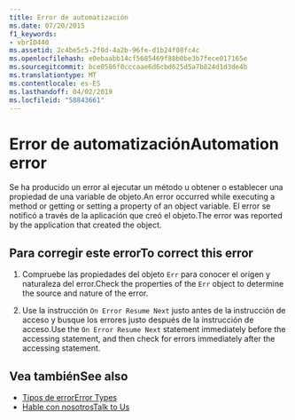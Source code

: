 ```yaml
---
title: Error de automatización
ms.date: 07/20/2015
f1_keywords:
- vbrID440
ms.assetid: 2c4be5c5-2f0d-4a2b-96fe-d1b24f08fc4c
ms.openlocfilehash: e0ebaabb14cf5685469f88b0be3b7fece017165e
ms.sourcegitcommit: bce0586f0cccaae6d6cbd625d5a7b824d1d3de4b
ms.translationtype: MT
ms.contentlocale: es-ES
ms.lasthandoff: 04/02/2019
ms.locfileid: "58843661"
---
```

# <a name="automation-error"></a><span data-ttu-id="8cdf9-102">Error de automatización</span><span class="sxs-lookup"><span data-stu-id="8cdf9-102">Automation error</span></span>
<span data-ttu-id="8cdf9-103">Se ha producido un error al ejecutar un método u obtener o establecer una propiedad de una variable de objeto.</span><span class="sxs-lookup"><span data-stu-id="8cdf9-103">An error occurred while executing a method or getting or setting a property of an object variable.</span></span> <span data-ttu-id="8cdf9-104">El error se notificó a través de la aplicación que creó el objeto.</span><span class="sxs-lookup"><span data-stu-id="8cdf9-104">The error was reported by the application that created the object.</span></span>  
  
## <a name="to-correct-this-error"></a><span data-ttu-id="8cdf9-105">Para corregir este error</span><span class="sxs-lookup"><span data-stu-id="8cdf9-105">To correct this error</span></span>  
  
1.  <span data-ttu-id="8cdf9-106">Compruebe las propiedades del objeto `Err` para conocer el origen y naturaleza del error.</span><span class="sxs-lookup"><span data-stu-id="8cdf9-106">Check the properties of the `Err` object to determine the source and nature of the error.</span></span>  
  
2.  <span data-ttu-id="8cdf9-107">Use la instrucción `On Error Resume Next` justo antes de la instrucción de acceso y busque los errores justo después de la instrucción de acceso.</span><span class="sxs-lookup"><span data-stu-id="8cdf9-107">Use the `On Error Resume Next` statement immediately before the accessing statement, and then check for errors immediately after the accessing statement.</span></span>  
  
## <a name="see-also"></a><span data-ttu-id="8cdf9-108">Vea también</span><span class="sxs-lookup"><span data-stu-id="8cdf9-108">See also</span></span>

- [<span data-ttu-id="8cdf9-109">Tipos de error</span><span class="sxs-lookup"><span data-stu-id="8cdf9-109">Error Types</span></span>](../../../visual-basic/programming-guide/language-features/error-types.md)
- [<span data-ttu-id="8cdf9-110">Hable con nosotros</span><span class="sxs-lookup"><span data-stu-id="8cdf9-110">Talk to Us</span></span>](/visualstudio/ide/talk-to-us)
